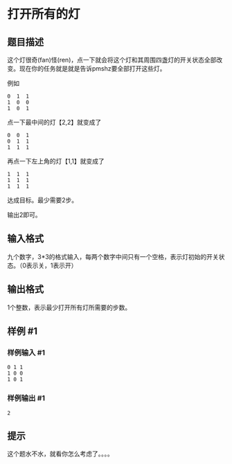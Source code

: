 # 打开所有的灯

## 题目描述

这个灯很奇(fan)怪(ren)，点一下就会将这个灯和其周围四盏灯的开关状态全部改变。现在你的任务就是就是告诉pmshz要全部打开这些灯。



例如
```
0  1  1
1  0  0
1  0  1
```

点一下最中间的灯【2,2】就变成了
```
0  0  1
0  1  1
1  1  1
```

再点一下左上角的灯【1,1】就变成了

```
1  1  1
1  1  1
1  1  1
```

达成目标。最少需要2步。

输出2即可。


## 输入格式

九个数字，3\*3的格式输入，每两个数字中间只有一个空格，表示灯初始的开关状态。（0表示关，1表示开）


## 输出格式

1个整数，表示最少打开所有灯所需要的步数。


## 样例 #1

### 样例输入 #1
```
0 1 1
1 0 0
1 0 1
```

### 样例输出 #1

```
2
```

## 提示

这个题水不水，就看你怎么考虑了。。。。

